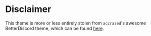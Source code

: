 # Disclaimer

This theme is more or less entirely stolen from `accrazed`'s awesome BetterDiscord theme, which can be found [here](https://github.com/accrazed/YoRHA-UI-BetterDiscord).
